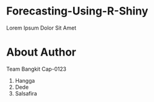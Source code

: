 # Forecasting-Using-R-Shiny

Lorem Ipsum Dolor Sit Amet

# About Author
Team Bangkit Cap-0123
1. Hangga
2. Dede
3. Salsafira
